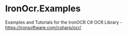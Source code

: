 # IronOcr.Examples
Examples and Tutorials for the IronOCR C# OCR Library - https://ironsoftware.com/csharp/ocr/
